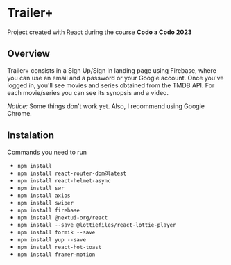 # Trailer+
Project created with React during the course **Codo a Codo 2023**

## Overview
Trailer+ consists in a Sign Up/Sign In landing page using Firebase, where you can use an email and a password or your Google account. Once you've logged in, you'll see movies and series obtained from the TMDB API. For each movie/series you can see its synopsis and a video.

_Notice:_ Some things don't work yet. Also, I recommend using Google Chrome.

## Instalation
Commands you need to run
* `npm install`
* `npm install react-router-dom@latest`
* `npm install react-helmet-async`
* `npm install swr`
* `npm install axios`
* `npm install swiper`
* `npm install firebase`
* `npm install @nextui-org/react`
* `npm install --save @lottiefiles/react-lottie-player`
* `npm install formik --save`
* `npm install yup --save`
* `npm install react-hot-toast`
* `npm install framer-motion`
